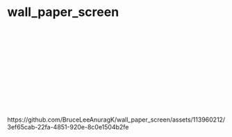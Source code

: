 # wall_paper_screen

<img scr="https://github.com/BruceLeeAnuragK/wall_paper_screen/assets/113960212/21469da9-cf2e-4548-8867-64f5bb8a7412" height="200">
<img scr="https://github.com/BruceLeeAnuragK/wall_paper_screen/assets/113960212/04094e57-1fbb-429a-9540-3304cefc98bc" height="200">
<img scr="https://github.com/BruceLeeAnuragK/wall_paper_screen/assets/113960212/35f0ecc2-3ff0-41da-9a4e-7e6a9bdc7a34" height="200">
<img scr="https://github.com/BruceLeeAnuragK/wall_paper_screen/assets/113960212/d4feebdd-3ece-4320-bee0-0a62b4e7f60a" height="200">
<img scr="https://github.com/BruceLeeAnuragK/wall_paper_screen/assets/113960212/c5ac61df-3118-4e89-b27c-d09445fe8087" height="200">
<img scr="https://github.com/BruceLeeAnuragK/wall_paper_screen/assets/113960212/dcd80225-aa7c-4c3b-abf9-abd99cb5dab6" height="200">
<img scr="https://github.com/BruceLeeAnuragK/wall_paper_screen/assets/113960212/01d4b62f-bdce-4245-91a1-169aac724884" height="200">
https://github.com/BruceLeeAnuragK/wall_paper_screen/assets/113960212/3ef65cab-22fa-4851-920e-8c0e1504b2fe






